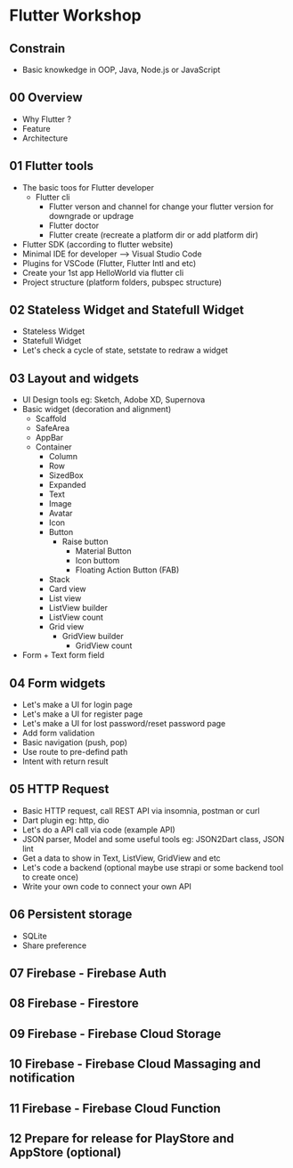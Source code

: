 Flutter Workshop
================

Constrain
---------
 * Basic knowkedge in OOP, Java, Node.js or JavaScript

00 Overview
---------
 * Why Flutter ?
 * Feature 
 * Architecture

01 Flutter tools
---------
 * The basic toos for Flutter developer
   * Flutter cli
	 * Flutter verson and channel for change your flutter version for downgrade or updrage
	 * Flutter doctor
	 * Flutter create (recreate a platform dir or add platform dir)
 * Flutter SDK (according to flutter website)
 * Minimal IDE for developer --> Visual Studio Code
 * Plugins for VSCode (Flutter, Flutter Intl and etc)
 * Create your 1st app HelloWorld via flutter cli
 * Project structure (platform folders, pubspec structure)

02 Stateless Widget and Statefull Widget
---------
 * Stateless Widget
 * Statefull Widget
 * Let's check a cycle of state, setstate to redraw a widget

03 Layout and widgets
---------
 * UI Design tools eg: Sketch, Adobe XD, Supernova
 * Basic widget (decoration and alignment)
	 * Scaffold
	 * SafeArea
	 * AppBar
   * Container
	 * Column
	 * Row
	 * SizedBox
	 * Expanded
	 * Text
	 * Image
	 * Avatar 
	 * Icon
	 * Button
	   * Raise button
		 * Material Button
		 * Icon buttom
		 * Floating Action Button (FAB)
	 * Stack
	 * Card view
	 * List view
     * ListView builder
     * ListView count
	 * Grid view
	   * GridView builder
		 * GridView count
  * Form + Text form field

04 Form widgets
---------
 * Let's make a UI for login page
 * Let's make a UI for register page
 * Let's make a UI for lost password/reset password page
 * Add form validation
 * Basic navigation (push, pop)
 * Use route to pre-defind path
 * Intent with return result

05 HTTP Request
---------
 * Basic HTTP request, call REST API via insomnia, postman or curl
 * Dart plugin eg: http, dio
 * Let's do a API call via code (example API)
 * JSON parser, Model and some useful tools eg: JSON2Dart class, JSON lint
 * Get a data to show in Text, ListView, GridView and etc
 * Let's code a backend (optional maybe use strapi or some backend tool to create once)
 * Write your own code to connect your own API

06 Persistent storage
---------
 * SQLite
 * Share preference

07 Firebase - Firebase Auth
---------
08 Firebase - Firestore
---------
09 Firebase - Firebase Cloud Storage
---------
10 Firebase - Firebase Cloud Massaging and notification
---------
11 Firebase - Firebase Cloud Function
---------
12 Prepare for release for PlayStore and AppStore (optional)
---------

